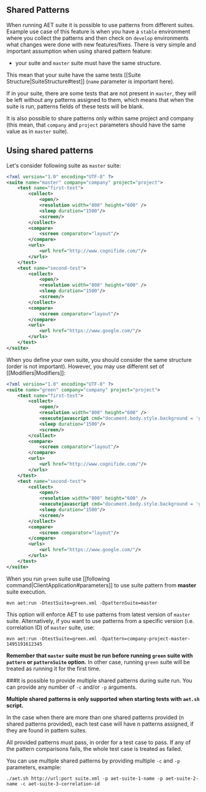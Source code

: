## Shared Patterns

When running AET suite it is possible to use patterns from different suites. Example use case of this feature is when
you have a `stable` environment where you collect the patterns and then check on `develop` environments what changes were done with new features/fixes.
There is very simple and important assumption when using shared pattern feature:

* your suite and `master` suite must have the same structure.

This mean that your suite have the same tests [[Suite Structure|SuiteStructure#test]] (`name` parameter is important here).

If in your suite, there are some tests that are not present in `master`, they will be left without any patterns assigned to them, 
which means that when the suite is run, patterns fields of these tests will be blank.

It is also possible to share patterns only within same project and company (this mean, that `company` and `project` parameters
should have the same value as in `master` suite).

## Using shared patterns
Let's consider following suite as `master` suite:

```xml
<?xml version="1.0" encoding="UTF-8" ?>
<suite name="master" company="company" project="project">
    <test name="first-test">
        <collect>
            <open/>
            <resolution width="800" height="600" />
            <sleep duration="1500"/>
            <screen/>
        </collect>
        <compare>
            <screen comparator="layout"/>
        </compare>
        <urls>
            <url href="http://www.cognifide.com/"/>
        </urls>
    </test>
    <test name="second-test">
        <collect>
            <open/>
            <resolution width="800" height="600" />
            <sleep duration="1500"/>
            <screen/>
        </collect>
        <compare>
            <screen comparator="layout"/>
        </compare>
        <urls>
            <url href="https://www.google.com/"/>
        </urls>
    </test>
</suite>
```

When you define your own suite, you should consider the same structure (order is not important). However,
you may use different set of [[Modifiers|Modifiers]]:

```xml
<?xml version="1.0" encoding="UTF-8" ?>
<suite name="green" company="company" project="project">
    <test name="first-test">
        <collect>
            <open/>
            <resolution width="800" height="600" />
            <executejavascript cmd="document.body.style.background = 'green';"/>
            <sleep duration="1500"/>
            <screen/>
        </collect>
        <compare>
            <screen comparator="layout"/>
        </compare>
        <urls>
            <url href="http://www.cognifide.com/"/>
        </urls>
    </test>
    <test name="second-test">
        <collect>
            <open/>
            <resolution width="800" height="600" />
            <executejavascript cmd="document.body.style.background = 'green';"/>
            <sleep duration="1500"/>
            <screen/>
        </collect>
        <compare>
            <screen comparator="layout"/>
        </compare>
        <urls>
            <url href="https://www.google.com/"/>
        </urls>
    </test>
</suite>
```

When you run `green` suite use [[following command|ClientApplication#parameters]] to use suite pattern from **master** suite execution.

`mvn aet:run -DtestSuite=green.xml -DpatternSuite=master`

This option will enforce AET to use patterns from latest version of `master` suite. Alternatively, if you want to use patterns from a specific version (i.e. correlation ID) of `master` suite, use:

`mvn aet:run -DtestSuite=green.xml -Dpattern=company-project-master-1495191612345`

**Remember that `master` suite must be run before running `green` suite with `pattern` or `patternSuite` option.**
 In other case, running `green` suite will be treated as running it for the first time.
 
###It is possible to provide multiple shared patterns during suite run.
 You can provide any number of `-c` and/or `-p` arguments.
 
**Multiple shared patterns is only supported when starting tests with `aet.sh` script.**
 
 In the case when there are more than one shared patterns provided (n shared patterns provided),
 each test case will have n patterns assigned, if they are found in pattern suites.
 
 All provided patterns must pass, in order for a test case to pass. If any of the pattern comparisons 
 fails, the whole test case is treated as failed.
 
 You can use multiple shared patterns by providing multiple `-c` and `-p` parameters, example:
 
 `./aet.sh http://url:port suite.xml -p aet-suite-1-name -p aet-suite-2-name -c aet-suite-3-correlation-id`

